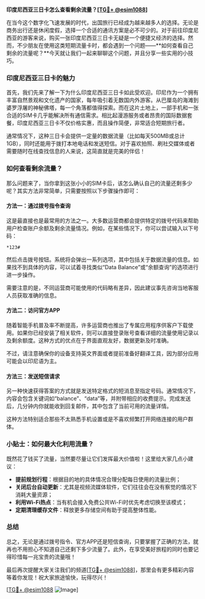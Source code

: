 **印度尼西亚三日卡怎么查看剩余流量？[[TG💪+ @esim1088](https://t.me/s/esim1088)]**

在当今这个数字化飞速发展的时代，出国旅行已经成为越来越多人的选择。无论是商务出行还是休闲度假，选择一个合适的通讯方案是必不可少的。对于前往印度尼西亚的游客来说，购买一张印度尼西亚三日卡无疑是一个便捷又经济的选择。然而，不少朋友在使用这类短期流量卡时，都会遇到一个问题——**如何查看自己剩余的流量呢？**今天就让我们一起来聊聊这个问题，并且分享一些实用的小技巧。

### 印度尼西亚三日卡的魅力

首先，我们先来了解一下为什么印度尼西亚三日卡如此受欢迎。印尼作为一个拥有丰富自然景观和文化遗产的国家，每年吸引着无数国内外游客。从巴厘岛的海滩到婆罗浮屠的神秘佛塔，每一个角落都值得探索。而在这片土地上，一部手机和一张合适的SIM卡几乎能解决所有通信需求。相比起漫游服务或者昂贵的国际数据套餐，印度尼西亚三日卡不仅价格实惠，而且操作简便，非常适合短期旅行者。

通常情况下，这种三日卡会提供一定量的数据流量（比如每天500MB或总计1GB），同时还能用于拨打本地电话和发送短信。对于喜欢拍照、刷社交媒体或者需要随时在线查找信息的人来说，这简直就是完美的伴侣！

### 如何查看剩余流量？

那么问题来了，当你拿到这张小小的SIM卡后，该怎么确认自己的流量还剩多少呢？其实方法非常简单，只需要按照以下步骤操作即可：

#### 方法一：通过拨号指令查询
这是最直接也是最常用的方法之一。大多数运营商都会提供特定的拨号代码来帮助用户检查账户余额及剩余流量情况。例如，在某些情况下，你可以尝试输入以下号码：
```
*123#
```
然后点击拨号按钮。系统将会弹出一系列选项，其中包括关于数据流量的信息。如果找不到具体的内容，可以试着寻找类似“Data Balance”或“余额查询”的选项进行进一步操作。

需要注意的是，不同运营商可能使用的代码略有差异，因此建议事先咨询当地客服人员获取准确的信息。

#### 方法二：访问官方APP
随着智能手机普及率不断提高，许多运营商也推出了专属应用程序供客户下载使用。如果你已经安装了相关软件，则可以直接登录账号查看详细的流量使用记录以及剩余额度。这种方式的优点在于界面直观友好，数据更新及时准确。

不过，请注意确保你的设备支持英文界面或者提前准备好翻译工具，因为部分应用可能会以印尼语为主。

#### 方法三：发送短信请求
另一种快速获得答案的方式就是发送特定格式的短消息至指定号码。通常情况下，内容会包含关键词如“balance”、“data”等，并附带相应的收费提示。完成发送后，几分钟内你就能收到回复邮件，其中包含了当前可用的流量详情。

这种方法特别适合那些不太熟悉手机设置或是不喜欢频繁打开网络连接的用户群体。

### 小贴士：如何最大化利用流量？

既然花了钱买了流量，当然要尽量让它们发挥最大价值啦！这里给大家几点小建议：
- **提前规划行程**：根据目的地的具体情况合理分配每日使用的流量比例；
- **关闭后台自动更新**：尤其是视频流媒体软件，它们往往会在没有察觉的情况下消耗大量资源；
- **利用Wi-Fi热点**：当有机会接入免费公共Wi-Fi时优先考虑切换至该模式；
- **定期清理缓存文件**：释放更多存储空间有助于提高整体性能。

### 总结

总之，无论是通过拨号指令、官方APP还是短信查询，只要掌握了正确的方法，就再也不用担心不知道自己还剩下多少流量了。此外，在享受美好旅程的同时也要记得珍惜每一兆宝贵的流量哦！

最后再次提醒大家关注我们的频道[[TG💪+ @esim1088](https://t.me/s/esim1088)]，那里会有更多精彩内容等着你发现！祝大家旅途愉快，玩得尽兴！

[[TG💪+ @esim1088](https://t.me/s/esim1088) ![Image](https://i.postimg.cc/4NQfJmqS/Snipaste-2025-05-13-00-14-12.png)]